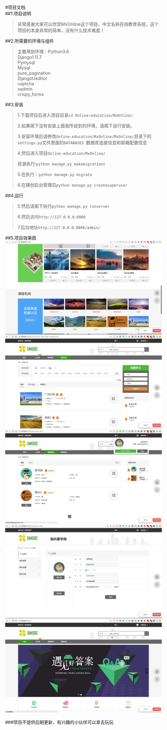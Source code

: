 #项目文档
<br/>
##1.项目说明
>非常感谢大家可以欣赏MxOnline这个项目，中文名称在线教育系统，这个项目的本身非常的简单，没有什么技术难度！

##2.所需要的环境与组件
>主要用到环境：Python3.6<br/>
>Django1.11.7<br/>
>Pymysql<br/>
>Mysql<br/>
>pure_pagination<br/>
>DjangoUeditor<br/>
>captcha<br/>
>xadmin<br/>
>crispy_forms<br/>

##3.安装
>1.下载项目后进入项目目录```cd Online-education/MxOnline/```<br/>
>
>2.如果阁下没有安装上面我所说到的环境，请阁下自行安装。<br/>
>
>3.安装环境后请修改```Online-education/MxOnline/MxOnline/```目录下的```settings.py```文件里面的```DATABASES ```数据库连接信息和邮箱配置信息<br/>
>
>4.然后进入项目```Online-education/MxOnline/```<br/>
>
>目录执行:```python manage.py makemigrations```<br/>
>
>5.在执行：```python manage.py migrate```<br />
>
>6.在建创后台管理员```python manage.py createsuperuser```
><br/>

##4.运行
>5.然后请阁下执行```python manage.py runserver```<br/>
>
>6.然后访问```http://127.0.0.0:8000```<br/>
>
>7.后台地址```http://127.0.0.0:8000/admin/```<br/>
>

##5.项目效果图
![Alt text](./images/1.png)<br/>
![Alt text](./images/2.png)<br/>
![Alt text](./images/3.png)<br/>
![Alt text](./images/4.png)<br/>
![Alt text](./images/5.png)<br/>
<br/>
###项目不提供后期更新，有兴趣的小伙伴可以拿去玩玩